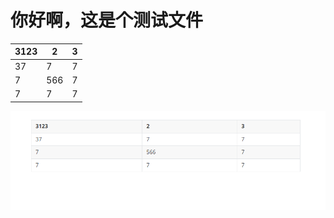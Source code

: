 # 你好啊，这是个测试文件



| 3123 | 2    | 3    |
| ---- | ---- | ---- |
| 37   | 7    | 7    |
| 7    | 566  | 7    |
| 7    | 7    | 7    |



![image-20230311094940640](images/image-20230311094940640.png)

